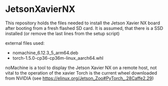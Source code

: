 # JetsonXavierNX
This repository holds the files needed to install the Jetson Xavier NX board after booting from a fresh flashed SD card.
It is assumed, that there is a SSD installed (or remove the last lines from the setup script)

external files used:
- nomachine_6.12.3_5_arm64.deb
- torch-1.5.0-cp36-cp36m-linux_aarch64.whl

noMachine is a tool to display the Jetson Xavier NX on a remote host, not vital to the operation of the xavier
Torch is the current wheel downloaded from NVIDIA (see https://elinux.org/Jetson_Zoo#PyTorch_.28Caffe2.29)

